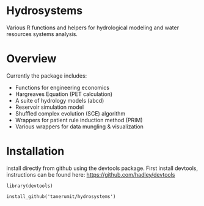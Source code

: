 
Hydrosystems
=========

Various R functions and helpers for hydrological modeling and water resources systems analysis.

Overview
===============

Currently the package includes:

+ Functions for engineering economics 
+ Hargreaves Equation (PET calculation)
+ A suite of hydrology models (abcd)
+ Reservoir simulation model
+ Shuffled complex evolution (SCE) algorithm 
+ Wrappers for patient rule induction method (PRIM) 
+ Various wrappers for data mungling & visualization

Installation
==============
install directly from github using the devtools package. First install devtools,
instructions can be found here: https://github.com/hadley/devtools

```
library(devtools)

install_github('tanerumit/hydrosystems')
```


